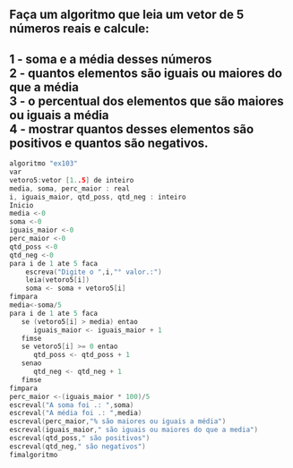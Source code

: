 <h2> Faça um algoritmo que leia um vetor de 5 números reais e calcule: <h2>
    1 - soma e a média desses números <br/>
    2 - quantos elementos são iguais ou maiores do que a média  <br/>
    3 - o percentual dos elementos que são maiores ou iguais a média  <br/>
    4 - mostrar quantos desses elementos são positivos e quantos são negativos. <br/>
</h2>




























```C
algoritmo "ex103"
var
vetoro5:vetor [1..5] de inteiro
media, soma, perc_maior : real
i, iguais_maior, qtd_poss, qtd_neg : inteiro
Inicio
media <-0
soma <-0
iguais_maior <-0
perc_maior <-0
qtd_poss <-0
qtd_neg <-0
para i de 1 ate 5 faca
    escreva("Digite o ",i,"° valor.:")
    leia(vetoro5[i])
    soma <- soma + vetoro5[i]
fimpara
media<-soma/5
para i de 1 ate 5 faca
   se (vetoro5[i] > media) entao
      iguais_maior <- iguais_maior + 1
   fimse
   se vetoro5[i] >= 0 entao
      qtd_poss <- qtd_poss + 1
   senao
      qtd_neg <- qtd_neg + 1
   fimse
fimpara
perc_maior <-(iguais_maior * 100)/5
escreval("A soma foi .: ",soma)
escreval("A média foi .: ",media)
escreval(perc_maior,"% são maiores ou iguais a média")
escreval(iguais_maior," são iguais ou maiores do que a media")
escreval(qtd_poss," são positivos")
escreval(qtd_neg," são negativos")
fimalgoritmo
```

